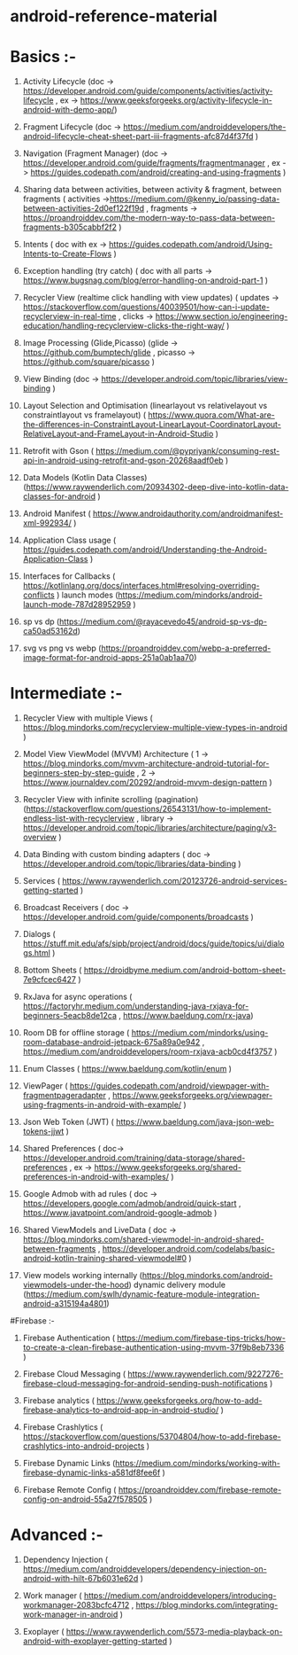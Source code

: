 # android-reference-material

# Basics :-
1. Activity Lifecycle (doc -> https://developer.android.com/guide/components/activities/activity-lifecycle , ex -> https://www.geeksforgeeks.org/activity-lifecycle-in-android-with-demo-app/)

2. Fragment Lifecycle (doc -> https://medium.com/androiddevelopers/the-android-lifecycle-cheat-sheet-part-iii-fragments-afc87d4f37fd )

3. Navigation (Fragment Manager) (doc -> https://developer.android.com/guide/fragments/fragmentmanager , ex -> https://guides.codepath.com/android/creating-and-using-fragments )

4. Sharing data between activities, between activity & fragment, between fragments ( activities ->https://medium.com/@kenny_io/passing-data-between-activities-2d0ef122f19d , fragments -> https://proandroiddev.com/the-modern-way-to-pass-data-between-fragments-b305cabbf2f2 )

5. Intents ( doc with ex -> https://guides.codepath.com/android/Using-Intents-to-Create-Flows )

6. Exception handling (try catch) ( doc with all parts -> https://www.bugsnag.com/blog/error-handling-on-android-part-1 )

7. Recycler View (realtime click handling with view updates) ( updates -> https://stackoverflow.com/questions/40039501/how-can-i-update-recyclerview-in-real-time , clicks -> https://www.section.io/engineering-education/handling-recyclerview-clicks-the-right-way/ )

8. Image Processing (Glide,Picasso) (glide -> https://github.com/bumptech/glide , picasso -> https://github.com/square/picasso )

9. View Binding (doc -> https://developer.android.com/topic/libraries/view-binding )

10. Layout Selection and Optimisation (linearlayout vs relativelayout vs constraintlayout vs framelayout) ( https://www.quora.com/What-are-the-differences-in-ConstraintLayout-LinearLayout-CoordinatorLayout-RelativeLayout-and-FrameLayout-in-Android-Studio )

11. Retrofit with Gson ( https://medium.com/@pypriyank/consuming-rest-api-in-android-using-retrofit-and-gson-20268aadf0eb )

12. Data Models (Kotlin Data Classes) (https://www.raywenderlich.com/20934302-deep-dive-into-kotlin-data-classes-for-android )

13. Android Manifest ( https://www.androidauthority.com/androidmanifest-xml-992934/ )

14. Application Class usage ( https://guides.codepath.com/android/Understanding-the-Android-Application-Class )

15. Interfaces for Callbacks ( https://kotlinlang.org/docs/interfaces.html#resolving-overriding-conflicts )
launch modes (https://medium.com/mindorks/android-launch-mode-787d28952959 )

16. sp vs dp (https://medium.com/@rayacevedo45/android-sp-vs-dp-ca50ad53162d)

17. svg vs png vs webp (https://proandroiddev.com/webp-a-preferred-image-format-for-android-apps-251a0ab1aa70)

# Intermediate :-

1. Recycler View with multiple Views ( https://blog.mindorks.com/recyclerview-multiple-view-types-in-android )

2. Model View ViewModel (MVVM) Architecture ( 1 -> https://blog.mindorks.com/mvvm-architecture-android-tutorial-for-beginners-step-by-step-guide , 2 -> https://www.journaldev.com/20292/android-mvvm-design-pattern )

3. Recycler View with infinite scrolling (pagination) (https://stackoverflow.com/questions/26543131/how-to-implement-endless-list-with-recyclerview , library -> https://developer.android.com/topic/libraries/architecture/paging/v3-overview )

4. Data Binding with custom binding adapters ( doc -> https://developer.android.com/topic/libraries/data-binding )

5. Services ( https://www.raywenderlich.com/20123726-android-services-getting-started )

6. Broadcast Receivers ( doc -> https://developer.android.com/guide/components/broadcasts )

7. Dialogs ( https://stuff.mit.edu/afs/sipb/project/android/docs/guide/topics/ui/dialogs.html )

8. Bottom Sheets ( https://droidbyme.medium.com/android-bottom-sheet-7e9cfcec6427 )

9. RxJava for async operations ( https://factoryhr.medium.com/understanding-java-rxjava-for-beginners-5eacb8de12ca , https://www.baeldung.com/rx-java)

10. Room DB for offline storage ( https://medium.com/mindorks/using-room-database-android-jetpack-675a89a0e942 , https://medium.com/androiddevelopers/room-rxjava-acb0cd4f3757 )

11. Enum Classes ( https://www.baeldung.com/kotlin/enum )

12. ViewPager ( https://guides.codepath.com/android/viewpager-with-fragmentpageradapter , https://www.geeksforgeeks.org/viewpager-using-fragments-in-android-with-example/ )

13. Json Web Token (JWT) ( https://www.baeldung.com/java-json-web-tokens-jjwt )

14. Shared Preferences ( doc-> https://developer.android.com/training/data-storage/shared-preferences , ex -> https://www.geeksforgeeks.org/shared-preferences-in-android-with-examples/ )

15. Google Admob with ad rules ( doc -> https://developers.google.com/admob/android/quick-start , https://www.javatpoint.com/android-google-admob )

16. Shared ViewModels and LiveData ( doc -> https://blog.mindorks.com/shared-viewmodel-in-android-shared-between-fragments , https://developer.android.com/codelabs/basic-android-kotlin-training-shared-viewmodel#0 )

17. View models working internally (https://blog.mindorks.com/android-viewmodels-under-the-hood)
dynamic delivery module (https://medium.com/swlh/dynamic-feature-module-integration-android-a315194a4801)

#Firebase :-

1. Firebase Authentication ( https://medium.com/firebase-tips-tricks/how-to-create-a-clean-firebase-authentication-using-mvvm-37f9b8eb7336 )

2. Firebase Cloud Messaging ( https://www.raywenderlich.com/9227276-firebase-cloud-messaging-for-android-sending-push-notifications )

3. Firebase analytics ( https://www.geeksforgeeks.org/how-to-add-firebase-analytics-to-android-app-in-android-studio/ )

4. Firebase Crashlytics ( https://stackoverflow.com/questions/53704804/how-to-add-firebase-crashlytics-into-android-projects )

5. Firebase Dynamic Links (https://medium.com/mindorks/working-with-firebase-dynamic-links-a581df8fee6f )

6. Firebase Remote Config ( https://proandroiddev.com/firebase-remote-config-on-android-55a27f578505 )

# Advanced :-
1. Dependency Injection ( https://medium.com/androiddevelopers/dependency-injection-on-android-with-hilt-67b6031e62d )

2. Work manager ( https://medium.com/androiddevelopers/introducing-workmanager-2083bcfc4712 , https://blog.mindorks.com/integrating-work-manager-in-android )

3. Exoplayer ( https://www.raywenderlich.com/5573-media-playback-on-android-with-exoplayer-getting-started )
